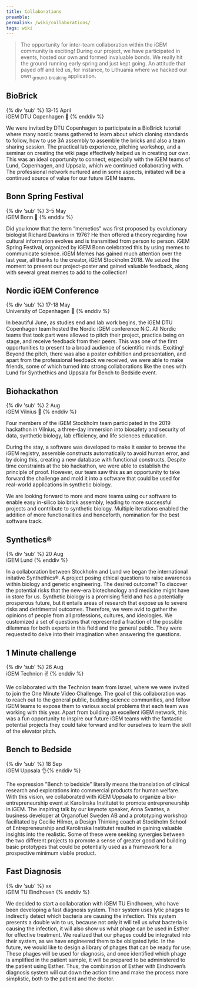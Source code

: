```yaml
---
title: Collaborations
preamble:
permalink: /wiki/collaborations/
tags: wiki
---
```


> The opportunity for inter-team collaboration within the iGEM community is exciting! During our project, we have participated in events, hosted our own and formed invaluable bonds. We really hit the ground running early spring and just kept going. An attitude that payed off and led us, for instance, to Lithuania where we hacked our own <sub>ground-breaking</sub> application.

## BioBrick

{% div 'sub' %} 13-15 April<br>iGEM DTU Copenhagen 👋 {% enddiv %}

We were invited by DTU Copenhagen to participate in a BioBrick tutorial where many nordic teams gathered to learn about which cloning standards to follow, how to use 3A assembly to assemble the bricks and also a team sharing session. The practical lab experience, pitching workshop, and a seminar on creating the wiki page effectively helped us in creating our own. This was an ideal opportunity to connect, especially with the iGEM teams of Lund, Copenhagen, and Uppsala, which we continued collaborating with. The professional network nurtured and in some aspects, initiated will be a continued source of value for our future iGEM teams.

## Bonn Spring Festival

{% div 'sub' %} 3-5 May<br>iGEM Bonn 🙌 {% enddiv %}

Did you know that the term “memetics” was first proposed by evolutionary biologist Richard Dawkins in 1976? He then offered a theory regarding how cultural information evolves and is transmitted from person to person. iGEM Spring Festival, organized by iGEM Bonn celebrated this by using memes to communicate science. iGEM Memes has gained much attention over the last year, all thanks to the creator, iGEM Stockholm 2018. We seized the moment to present our project-poster and gained valuable feedback, along with several great memes to add to the collection!

## Nordic iGEM Conference

{% div 'sub' %} 17-18 May<br>University of Copenhagen 👏 {% enddiv %}

In beautiful June, as studies end and lab work begins, the iGEM DTU Copenhagen team hosted the Nordic iGEM conference NiC. All Nordic teams that took part were allowed to pitch their project, practice being on stage, and receive feedback from their peers. This was one of the first opportunities to present to a broad audience of scientific minds. Exciting! Beyond the pitch, there was also a poster exhibition and presentation, and apart from the professional feedback we received, we were able to make friends, some of which turned into strong collaborations like the ones with Lund for Synthethics and Uppsala for Bench to Bedside event.

## Biohackathon

{% div 'sub' %} 2 Aug<br>iGEM Vilnius 🙏 {% enddiv %}

Four members of the iGEM Stockholm team participated in the 2019 hackathon in Vilnius, a three-day immersion into biosafety and security of data, synthetic biology, lab efficiency, and life sciences education.

During the stay, a software was developed to make it easier to browse the iGEM registry, assemble constructs automatically to avoid human error, and by doing this, creating a new database with functional constructs. Despite time constraints at the bio hackathon, we were able to establish the principle of proof. However, our team saw this as an opportunity to take forward the challenge and mold it into a software that could be used for real-world applications in synthetic biology.

We are looking forward to more and more teams using our software to enable easy in-silico bio brick assembly, leading to more successful projects and contribute to synthetic biology. Multiple iterations enabled the addition of more functionalities and henceforth, nomination for the best software track.

## Synthetics®

{% div 'sub' %} 20 Aug<br>iGEM Lund {% enddiv %}

In a collaboration between Stockholm and Lund we began the international initative Synthethics®. A project posing ethical questions to raise awareness within biology and genetic engineering. The desired outcome? To discover the potential risks that the new-era biotechnology and medicine might have in store for us. Synthetic biology is a promising field and has a potentially prosperous future, but it entails areas of research that expose us to severe risks and detrimental outcomes. Therefore, we were avid to gather the opinions of people from all professions, cultures, and ideologies. We customized a set of questions that represented a fraction of the possible dilemmas for both experts in this field and the general public. They were requested to delve into their imagination when answering the questions.

## 1 Minute challenge

{% div 'sub' %} 26 Aug<br>iGEM Technion ✌ {% enddiv %}

We collaborated with the Technion team from Israel, where we were invited to join the One Minute Video Challenge. The goal of this collaboration was to reach out to the general public, budding science communities, and fellow iGEM teams to expose them to various social problems that each team was working with this year. Apart from building an excellent iGEM network, this was a fun opportunity to inspire our future iGEM teams with the fantastic potential projects they could take forward and for ourselves to learn the skill of the elevator pitch.

## Bench to Bedside

{% div 'sub' %} 18 Sep<br>iGEM Uppsala 👌{% enddiv %}

The expression "Bench to bedside" literally means the translation of clinical research and explorations into commercial products for human welfare. With this vision, we collaborated with iGEM Uppsala to organize a bio-entrepreneurship event at Karolinska Institutet to promote entrepreneurship in iGEM. The inspiring talk by our keynote speaker, Anna Svantes, a business developer at Organofuel Sweden AB and a prototyping workshop facilitated by Cecilie Hilmer, a Design Thinking coach at Stockholm School of Entrepreneurship and Karolinska Institutet resulted in gaining valuable insights into the realistic. Some of these were seeking synergies between the two different projects to promote a sense of greater good and building basic prototypes that could be potentially used as a framework for a prospective minimum viable product.

## Fast Diagnosis

{% div 'sub' %} xx<br>iGEM TU Eindhoven {% enddiv %}

We decided to start a collaboration with iGEM TU Eindhoven, who have been developing a fast diagnosis system. Their system uses lytic phages to indirectly detect which bacteria are causing the infection. This system presents a double win to us, because not only it will tell us what bacteria is causing the infection, it will also show us what phage can be used in Esther for effective treatment. We realized that our phages could be integrated into their system, as we have engineered them to be obligated lytic. In the future, we would like to design a library of phages that can be ready for use. These phages will be used for diagnosis, and once identified which phage is amplified in the patient sample, it will be prepared to be administered to the patient using Esther. Thus, the combination of Esther with Eindhoven’s diagnosis system will cut down the action time and make the process more simplistic, both to the patient and the doctor.
